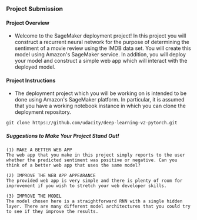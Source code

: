 ### Project Submission
#### Project Overview

- Welcome to the SageMaker deployment project! In this project you will construct a recurrent neural network for the purpose of determining the sentiment of a movie review using the IMDB data set. You will create this model using Amazon's SageMaker service. In addition, you will deploy your model and construct a simple web app which will interact with the deployed model.

#### Project Instructions

- The deployment project which you will be working on is intended to be done using Amazon's SageMaker platform. In particular, it is assumed that you have a working notebook instance in which you can clone the deployment repository.
```
git clone https://github.com/udacity/deep-learning-v2-pytorch.git
```

##### Suggestions to Make Your Project Stand Out!

```
(1) MAKE A BETTER WEB APP
The web app that you make in this project simply reports to the user whether the predicted sentiment was positive or negative. Can you think of a better web app that uses the same model?

(2) IMPROVE THE WEB APP APPEARANCE
The provided web app is very simple and there is plenty of room for improvement if you wish to stretch your web developer skills.

(3) IMPROVE THE MODEL
The model chosen here is a straightforward RNN with a single hidden layer. There are many different model architectures that you could try to see if they improve the results.
```
